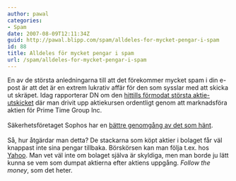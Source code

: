 ```yaml
---
author: pawal
categories:
- Spam
date: 2007-08-09T12:11:34Z
guid: http://pawal.blipp.com/spam/alldeles-for-mycket-pengar-i-spam
id: 88
title: Alldeles för mycket pengar i spam
url: /spam/alldeles-for-mycket-pengar-i-spam
---
```


En av de största anledningarna till att det förekommer mycket spam i din e-post är att det är en extrem lukrativ affär för den som sysslar med att skicka ut skräpet. Idag rapporterar DN om den <a href="http://www.dn.se/DNet/jsp/polopoly.jsp?d=678&amp;a=678642">hittills förmodat största aktie-utskicket</a> där man drivit upp aktiekursen ordentligt genom att marknadsföra aktien för <span class="t">Prime Time Group Inc.</span> <br /><br />Säkerhetsföretaget Sophos har en <a href="http://sophos.com/pressoffice/news/articles/2007/08/spam-pump.html">bättre genomgång av det som hänt</a>.<br /><br />Så, hur åtgärdar man detta? De stackarna som köpt aktier i bolaget får väl knappast inte sina pengar tillbaka. Börskörsen kan man följa t.ex. hos <a href="http://finance.yahoo.com/q?s=PRTH.PK">Yahoo</a>. Man vet väl inte om bolaget själva är skyldiga, men man borde ju lätt kunna se vem som dumpat aktierna efter aktiens uppgång. <i>Follow the money</i>, som det heter.<br />